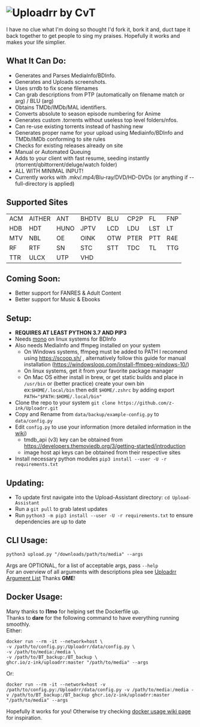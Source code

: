 # ![Uploadrr by CvT](https://i.ibb.co/2NVWb0c/uploadrr.webp)

I have no clue what I'm doing so thought I'd fork it, bork it and, duct tape it back together to get people to sing my praises. 
Hopefully it works and makes your life simplier.

## What It Can Do:
  - Generates and Parses MediaInfo/BDInfo.
  - Generates and Uploads screenshots.
  - Uses srrdb to fix scene filenames
  - Can grab descriptions from PTP (automatically on filename match or arg) / BLU (arg)
  - Obtains TMDb/IMDb/MAL identifiers.
  - Converts absolute to season episode numbering for Anime
  - Generates custom .torrents without useless top level folders/nfos.
  - Can re-use existing torrents instead of hashing new
  - Generates proper name for your upload using Mediainfo/BDInfo and TMDb/IMDb conforming to site rules
  - Checks for existing releases already on site
  - Manual or Automated Queuing 
  - Adds to your client with fast resume, seeding instantly (rtorrent/qbittorrent/deluge/watch folder)
  - ALL WITH MINIMAL INPUT!
  - Currently works with .mkv/.mp4/Blu-ray/DVD/HD-DVDs (or anything if --full-directory is applied)

## Supported Sites

|      |      |      |     |      |      |     |      |
|------|------|------|-----|------|------|-----|------|
| ACM  | AITHER | ANT | BHDTV | BLU | CP2P | FL | FNP |
| HDB  | HDT | HUNO | JPTV | LCD | LDU | LST | LT |
| MTV  | NBL  | OE | OINK | OTW | PTER | PTT | R4E |
| RF   | RTF  | SN | STC | STT | TDC | TL | TTG |
| TTR  | ULCX | UTP | VHD |







## Coming Soon:
  - Better support for FANRES & Adult Content
  - Better support for Music & Ebooks 

  

## **Setup:**
   - **REQUIRES AT LEAST PYTHON 3.7 AND PIP3**
   - Needs [mono](https://www.mono-project.com/) on linux systems for BDInfo
   - Also needs MediaInfo and ffmpeg installed on your system
      - On Windows systems, ffmpeg must be added to PATH I recomend using https://scoop.sh/ , alternatively follow this guide for manual installation (https://windowsloop.com/install-ffmpeg-windows-10/) 
      - On linux systems, get it from your favorite package manager
      - On Mac OS either install in brew, or get static builds and place in `/usr/bin` or (better practice) create your own bin ex:`$HOME/.local/bin` then edit `$HOME/.zshrc` by adding export `PATH="$PATH:$HOME/.local/bin"`
   - Clone the repo to your system `git clone https://github.com/z-ink/Uploadrr.git`
   - Copy and Rename from `data/backup/example-config.py` to `data/config.py`
   - Edit `config.py` to use your information (more detailed information in the [wiki](https://github.com/L4GSP1KE/Upload-Assistant/wiki))
      - tmdb_api (v3) key can be obtained from https://developers.themoviedb.org/3/getting-started/introduction
      - image host api keys can be obtained from their respective sites
   - Install necessary python modules `pip3 install --user -U -r requirements.txt`
     
   

## **Updating:**
  - To update first navigate into the Upload-Assistant directory: `cd Upload-Assistant`
  - Run a `git pull` to grab latest updates
  - Run `python3 -m pip3 install --user -U -r requirements.txt` to ensure dependencies are up to date
## **CLI Usage:**
  
  `python3 upload.py "/downloads/path/to/media" --args`
  
  Args are OPTIONAL, for a list of acceptable args, pass `--help`  
  For an overview of all arguments with descriptions plea see [Uploadrr Argument List](https://theldu.org/wiki/uploadrr-arguments-list/) Thanks **GME**!
## **Docker Usage:**
  Many thanks to **l1mo** for helping set the Dockerfile up.  
  Thanks to **dare** for the following command to have everything running smoothly.  
  Either:

```
docker run --rm -it --network=host \
-v /path/to/config.py:/Uploadrr/data/config.py \
-v /path/to/media:/media \
-v /path/to/BT_backup:/BT_backup \
ghcr.io/z-ink/uploadrr:master "/path/to/media" --args
```  
Or:
```
docker run --rm -it --network=host -v /path/to/config.py:/Uploadrr/data/config.py -v /path/to/media:/media -v /path/to/BT_backup:/BT_backup ghcr.io/z-ink/uploadrr:master "/path/to/media" --args
```


Hopefully it works for you! Otherwise try checking [docker usage wiki page](https://github.com/L4GSP1KE/Upload-Assistant/wiki/Docker) for inspiration. 
